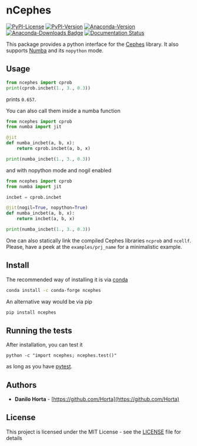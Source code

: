 # nCephes

[![PyPI-License](https://img.shields.io/pypi/l/ncephes.svg?style=flat-square)](https://pypi.python.org/pypi/ncephes/) [![PyPI-Version](https://img.shields.io/pypi/v/ncephes.svg?style=flat-square)](https://pypi.python.org/pypi/ncephes/) [![Anaconda-Version](https://anaconda.org/conda-forge/ncephes/badges/version.svg)](https://anaconda.org/conda-forge/ncephes) [![Anaconda-Downloads Badge](https://anaconda.org/conda-forge/ncephes/badges/downloads.svg)](https://anaconda.org/conda-forge/ncephes) [![Documentation Status](https://readthedocs.org/projects/ncephes/badge/?style=flat-square&version=latest)](https://ncephes.readthedocs.io/en/latest/)

This package provides a python interface for the
[Cephes](http://www.netlib.org/cephes/) library.
It also supports [Numba](http://numba.pydata.org) and its ``nopython`` mode.

## Usage

```python
from ncephes import cprob
print(cprob.incbet(1., 3., 0.3))
```
prints ``0.657``.

You can also call them inside a numba function
```python
from ncephes import cprob
from numba import jit

@jit
def numba_incbet(a, b, x):
    return cprob.incbet(a, b, x)

print(numba_incbet(1., 3., 0.3))
```
and with nopython mode and nogil enabled
```python
from ncephes import cprob
from numba import jit

incbet = cprob.incbet

@jit(nogil=True, nopython=True)
def numba_incbet(a, b, x):
    return incbet(a, b, x)

print(numba_incbet(1., 3., 0.3))
```

One can also statically link the compiled Cephes libraries `ncprob` and
`ncellf`. Please, have a peek at the `examples/prj_name` for a minimalistic
example.

## Install

The recommended way of installing it is via
[conda](http://conda.pydata.org/docs/index.html)
```bash
conda install -c conda-forge ncephes
```

An alternative way would be via pip
```bash
pip install ncephes
```

## Running the tests

After installation, you can test it
```
python -c "import ncephes; ncephes.test()"
```
as long as you have [pytest](http://docs.pytest.org/en/latest/).

## Authors

* **Danilo Horta** - [https://github.com/Horta](https://github.com/Horta)

## License

This project is licensed under the MIT License - see the
[LICENSE](LICENSE) file for details
